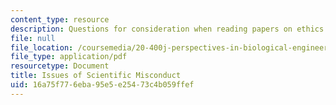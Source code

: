 ```yaml
---
content_type: resource
description: Questions for consideration when reading papers on ethics.
file: null
file_location: /coursemedia/20-400j-perspectives-in-biological-engineering-spring-2006/16a75f776eba95e5e25473c4b059ffef_questions.pdf
file_type: application/pdf
resourcetype: Document
title: Issues of Scientific Misconduct
uid: 16a75f77-6eba-95e5-e254-73c4b059ffef
---
```

